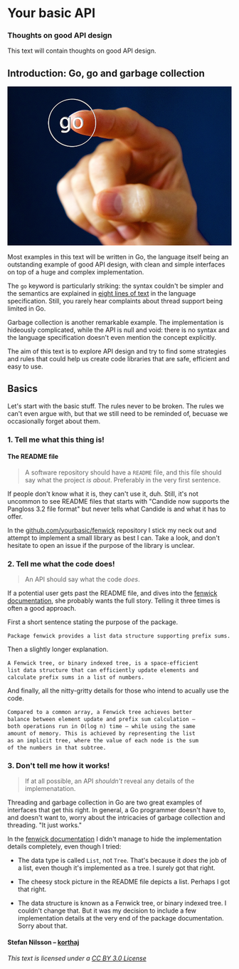 # Your basic API

### Thoughts on good API design

This text will contain thoughts on good API design.


## Introduction: Go, go and garbage collection

![go](go.jpg)

Most examples in this text will be written in Go, the language itself
being an outstanding example of good API design, with clean and simple
interfaces on top of a huge and complex implementation.

The `go` keyword is particularly striking: the syntax couldn't
be simpler and the semantics are explained in
[eight lines of text](https://golang.org/ref/spec#Go_statements)
in the language specification. Still, you rarely hear complaints
about thread support being limited in Go.

Garbage collection is another remarkable example.
The implementation is hideously complicated, while the API
is null and void: there is no syntax and the language specification
doesn't even mention the concept explicitly.

The aim of this text is to explore API design and try to find
some strategies and rules that could help us create code libraries
that are safe, efficient and easy to use.


## Basics

Let's start with the basic stuff. The rules never to be broken.
The rules we can't even argue with, but that we still need
to be reminded of, becuase we occasionally forget about them.

### 1. Tell me what this thing is!

#### The README file

> A software repository should have a `README` file,
> and this file should say what the project *is about*.
> Preferably in the very first sentence.

If people don't know what it is, they can't use it, duh.
Still, it's not uncommon to see README files that starts with
"Candide now supports the Pangloss 3.2 file format"
but never tells what Candide is and what it has to offer.

In the [github.com/yourbasic/fenwick][fenwick] repository
I stick my neck out and attempt to implement a small library
as best I can. Take a look, and don't hesitate to open an issue
if the purpose of the library is unclear.

### 2. Tell me what the code does!

> An API should say what the code *does*.

If a potential user gets past the README file, and dives into the
[fenwick documentation][fenwickDOC], she probably wants the full story.
Telling it three times is often a good approach.

First a short sentence stating the purpose of the package.

    Package fenwick provides a list data structure supporting prefix sums.

Then a slightly longer explanation.

    A Fenwick tree, or binary indexed tree, is a space-efficient
    list data structure that can efficiently update elements and
    calculate prefix sums in a list of numbers.
    
And finally, all the nitty-gritty details for those who intend to
acually use the code.

    Compared to a common array, a Fenwick tree achieves better
    balance between element update and prefix sum calculation –
    both operations run in O(log n) time – while using the same
    amount of memory. This is achieved by representing the list
    as an implicit tree, where the value of each node is the sum
    of the numbers in that subtree.


### 3. Don't tell me how it works!

> If at all possible, an API *shouldn't* reveal any
> details of the implemenatation.

Threading and garbage collection in Go are two great examples of interfaces
that get this right. In general, a Go programmer doesn't have to,
and doesn't want to, worry about the intricacies of garbage collection
and threading. "It just works."

In the [fenwick documentation][fenwickDOC] I didn't manage to hide
the implementation details completely, even though I tried:

- The data type is called `List`, not `Tree`. That's because it *does*
  the job of a list, even though it's implemented as a tree.
  I surely got that right.
 
- The cheesy stock picture in the README file depicts a list.
  Perhaps I got that right.

- The data structure is known as a Fenwick tree, or binary indexed tree.
  I couldn't change that. But it was my decision to include a few
  implementation details at the very end of the package documentation.
  Sorry about that.

#### Stefan Nilsson – [korthaj](https://github.com/korthaj)

*This text is licensed under a [CC BY 3.0 License][CCBY30]*

[CCBY30]: https://creativecommons.org/licenses/by/3.0/
[gospec]: https://golang.org/ref/spec
[fenwick]: https://github.com/yourbasic/fenwick
[fenwickREADME]: https://github.com/yourbasic/fenwick/blob/master/README.md
[fenwickDOC]: https://godoc.org/github.com/yourbasic/fenwick

